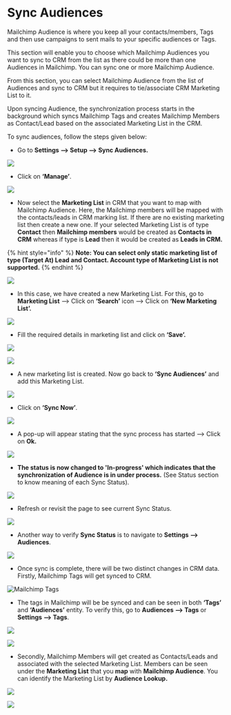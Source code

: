 # Sync Audiences

Mailchimp Audience is where you keep all your contacts/members, Tags and then use campaigns to sent mails to your specific audiences or Tags.&#x20;

This section will enable you to choose which Mailchimp Audiences you want to sync to CRM from the list as there could be more than one Audiences in Mailchimp. You can sync one or more Mailchimp Audience.&#x20;

From this section, you can select Mailchimp Audience from the list of Audiences and sync to CRM but it requires to tie/associate CRM Marketing List to it.&#x20;

Upon syncing Audience, the synchronization process starts in the background which syncs Mailchimp Tags and creates Mailchimp Members as Contact/Lead based on the associated Marketing List in the CRM.

To sync audiences, follow the steps given below:

* Go to **Settings --> Setup --> Sync Audiences.**

![](<../../.gitbook/assets/7 (10).png>)

* Click on **‘Manage’**.

![](<../../.gitbook/assets/8 (9).png>)

* Now select the **Marketing List** in CRM that you want to map with Mailchimp Audience. Here, the Mailchimp members will be mapped with the contacts/leads in CRM marking list. If there are no existing marketing list then create a new one. If your selected Marketing List is of type **Contact** then **Mailchimp members** would be created as **Contacts in CRM** whereas if type is **Lead** then it would be created as **Leads in CRM.**

{% hint style="info" %}
**Note: You can select only static marketing list of type (Target At) Lead and Contact. Account type of Marketing List is not supported.**
{% endhint %}

![](<../../.gitbook/assets/9 (2).png>)

* In this case, we have created a new Marketing List. For this, go to **Marketing List** --> Click on **‘Search’** icon --> Click on **‘New Marketing List’.**

![](<../../.gitbook/assets/10 (4).png>)

* Fill the required details in marketing list and click on **‘Save’.**

![](<../../.gitbook/assets/11 (6).png>)

![](<../../.gitbook/assets/12 (10).png>)

* A new marketing list is created. Now go back to **‘Sync Audiences’** and add this Marketing List.

![](<../../.gitbook/assets/13 (6).png>)

* Click on **‘Sync Now’**.

![](<../../.gitbook/assets/14 (2).png>)

* A pop-up will appear stating that the sync process has started --> Click on **Ok.**

![](<../../.gitbook/assets/15 (2).png>)

* **The status is now changed to 'In-progress' which indicates that the synchronization of Audience is in under process.** (See Status section to know meaning of each Sync Status).

![](../../.gitbook/assets/16.png)

* Refresh or revisit the page to see current Sync Status.

![](<../../.gitbook/assets/17 (2).png>)

* Another way to verify **Sync Status** is to navigate to **Settings --> Audiences**.

![](<../../.gitbook/assets/18 (2).png>)

* Once sync is complete, there will be two distinct changes in CRM data. Firstly, Mailchimp Tags will get synced to CRM.&#x20;

![Mailchimp Tags](../../.gitbook/assets/19.png)

* The tags in Mailchimp will be be synced and can be seen in both **‘Tags’** and **‘Audiences’** entity. To verify this, go to **Audiences --> Tags** or **Settings --> Tags**.

![](<../../.gitbook/assets/20 (2).png>)

![](../../.gitbook/assets/21.png)

* Secondly, Mailchimp Members will get created as Contacts/Leads and associated with the selected Marketing List. Members can be seen under the **Marketing List** that you **map** with **Mailchimp Audience**. You can identify the Marketing List by **Audience Lookup.**

![](<../../.gitbook/assets/22 (3).png>)

![](<../../.gitbook/assets/23 - Copy.png>)
